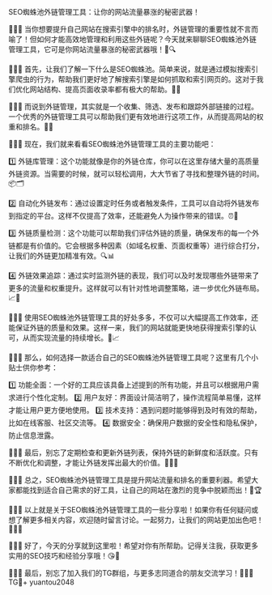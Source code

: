 SEO蜘蛛池外链管理工具：让你的网站流量暴涨的秘密武器！

🚀🚀🚀 当你想要提升自己网站在搜索引擎中的排名时，外链管理的重要性就不言而喻了！但如何才能高效地管理和利用这些外链呢？今天就来聊聊SEO蜘蛛池外链管理工具，它可是你网站流量暴涨的秘密武器哦！👀🔍

🌈🌈🌈 首先，让我们了解一下什么是SEO蜘蛛池。简单来说，就是通过模拟搜索引擎爬虫的行为，帮助我们更好地了解搜索引擎是如何抓取和索引网页的。这对于我们优化网站结构、提高页面收录率都有极大的帮助。🌟✨

🌈🌈🌈 而说到外链管理，其实就是一个收集、筛选、发布和跟踪外部链接的过程。一个优秀的外链管理工具可以帮助我们更有效地进行这项工作，从而提高网站的权重和排名。🎯💼

🌈🌈🌈 现在，我们就来看看SEO蜘蛛池外链管理工具的主要功能吧：

1️⃣ 外链库管理：这个功能就像是你的外链仓库，你可以在这里存储大量的高质量外链资源。当需要的时候，就可以轻松调用，大大节省了寻找和整理外链的时间。📦🗂️

2️⃣ 自动化外链发布：通过设置定时任务或者触发条件，工具可以自动将外链发布到指定的平台。这样不仅提高了效率，还能避免人为操作带来的错误。⏰🤖

3️⃣ 外链质量检测：这个功能可以帮助我们评估外链的质量，确保发布的每一个外链都是有价值的。它会根据多种因素（如域名权重、页面权重等）进行综合打分，让我们的外链更加精准有效。🔍📊

4️⃣ 外链效果追踪：通过实时监测外链的表现，我们可以及时发现哪些外链带来了更多的流量和权重提升。这样就可以有针对性地调整策略，进一步优化外链布局。📈🎯

🌈🌈🌈 使用SEO蜘蛛池外链管理工具的好处多多，不仅可以大幅提高工作效率，还能保证外链的质量和效果。这样一来，我们的网站就能更快地获得搜索引擎的认可，从而实现流量的持续增长。🚀📈

🌈🌈🌈 那么，如何选择一款适合自己的SEO蜘蛛池外链管理工具呢？这里有几个小贴士供你参考：

1️⃣ 功能全面：一个好的工具应该具备上述提到的所有功能，并且可以根据用户需求进行个性化定制。
2️⃣ 用户友好：界面设计简洁明了，操作流程简单易懂，这样才能让用户更方便地使用。
3️⃣ 技术支持：遇到问题时能够得到及时有效的帮助，比如在线客服、社区交流等。
4️⃣ 数据安全：确保用户数据的安全性和隐私保护，防止信息泄露。

🌈🌈🌈 最后，别忘了定期检查和更新外链列表，保持外链的新鲜度和活跃度。只有不断优化和调整，才能让外链发挥出最大的价值。💪💪💪

🌈🌈🌈 总之，SEO蜘蛛池外链管理工具是提升网站流量和排名的重要利器。希望大家都能找到适合自己需求的好工具，让自己的网站在激烈的竞争中脱颖而出！🎉🏆

🌈🌈🌈 以上就是关于SEO蜘蛛池外链管理工具的一些分享啦！如果你有任何疑问或想了解更多相关内容，欢迎随时留言讨论。一起努力，让我们的网站更加出色吧！🌟🌟🌟

🌈🌈🌈 好了，今天的分享就到这里啦！希望对你有所帮助。记得关注我，获取更多实用的SEO技巧和经验分享哦！😘👋

🌈🌈🌈 最后，别忘了加入我们的TG群组，与更多志同道合的朋友交流学习！💪💪💪
TG💪+ yuantou2048